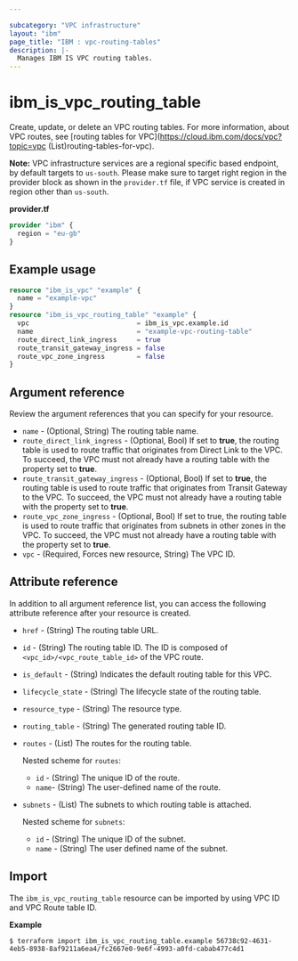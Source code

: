 ```yaml
---

subcategory: "VPC infrastructure"
layout: "ibm"
page_title: "IBM : vpc-routing-tables"
description: |-
  Manages IBM IS VPC routing tables.
---
```


# ibm_is_vpc_routing_table
Create, update, or delete an VPC routing tables. For more information, about VPC routes, see [routing tables for VPC](https://cloud.ibm.com/docs/vpc?topic=vpc (List)routing-tables-for-vpc).

**Note:** 
VPC infrastructure services are a regional specific based endpoint, by default targets to `us-south`. Please make sure to target right region in the provider block as shown in the `provider.tf` file, if VPC service is created in region other than `us-south`.

**provider.tf**

```terraform
provider "ibm" {
  region = "eu-gb"
}
```


## Example usage

```terraform
resource "ibm_is_vpc" "example" {
  name = "example-vpc"
}
resource "ibm_is_vpc_routing_table" "example" {
  vpc                           = ibm_is_vpc.example.id
  name                          = "example-vpc-routing-table"
  route_direct_link_ingress     = true
  route_transit_gateway_ingress = false
  route_vpc_zone_ingress        = false
}

```

## Argument reference
Review the argument references that you can specify for your resource. 

- `name` - (Optional, String) The routing table name.
- `route_direct_link_ingress` - (Optional, Bool)  If set to **true**, the routing table is used to route traffic that originates from Direct Link to the VPC. To succeed, the VPC must not already have a routing table with the property set to **true**.
- `route_transit_gateway_ingress` - (Optional, Bool) If set to **true**, the routing table is used to route traffic that originates from Transit Gateway to the VPC. To succeed, the VPC must not already have a routing table with the property set to **true**.
- `route_vpc_zone_ingress` - (Optional, Bool) If set to true, the routing table is used to route traffic that originates from subnets in other zones in the VPC. To succeed, the VPC must not already have a routing table with the property set to **true**.
- `vpc` - (Required, Forces new resource, String) The VPC ID. 

## Attribute reference
In addition to all argument reference list, you can access the following attribute reference after your resource is created.

- `href` - (String) The routing table URL.
- `id` - (String) The routing table ID. The ID is composed of `<vpc_id>/<vpc_route_table_id>` of the VPC route.
- `is_default` - (String)  Indicates the default routing table for this VPC.
- `lifecycle_state` - (String) The lifecycle state of the routing table.
- `resource_type` - (String) The resource type.
- `routing_table` - (String) The generated routing table ID.
- `routes` - (List) The routes for the routing table.

  Nested scheme for `routes`:
  - `id` - (String) The unique ID of the route.
  - `name`-  (String) The user-defined name of the route.
- `subnets` - (List) The subnets to which routing table is attached.

  Nested scheme for `subnets`:
  - `id` - (String) The unique ID of the subnet.
  - `name` - (String) The user defined name of the subnet.

## Import
The `ibm_is_vpc_routing_table` resource can be imported by using VPC ID and VPC Route table ID.

**Example**

```
$ terraform import ibm_is_vpc_routing_table.example 56738c92-4631-4eb5-8938-8af9211a6ea4/fc2667e0-9e6f-4993-a0fd-cabab477c4d1
```
